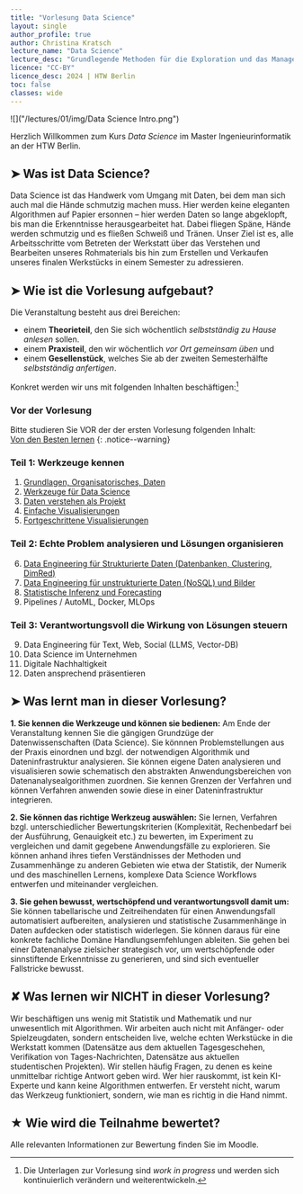 ```yaml
---
title: "Vorlesung Data Science"
layout: single
author_profile: true
author: Christina Kratsch
lecture_name: "Data Science"
lecture_desc: "Grundlegende Methoden für die Exploration und das Management von Daten."
licence: "CC-BY"
licence_desc: 2024 | HTW Berlin 
toc: false
classes: wide
---
```


![]("/lectures/01/img/Data Science Intro.png")

Herzlich Willkommen zum Kurs <em>Data Science</em> im Master Ingenieurinformatik an der HTW Berlin.

## ➤ Was ist Data Science?

Data Science ist das Handwerk vom Umgang mit Daten, bei dem man sich auch mal die Hände schmutzig machen muss. Hier werden keine eleganten Algorithmen auf Papier ersonnen – hier werden Daten so lange abgeklopft, bis man die Erkenntnisse herausgearbeitet hat. Dabei fliegen Späne, Hände werden schmutzig und es fließen Schweiß und Tränen. Unser Ziel ist es, alle Arbeitsschritte vom Betreten der Werkstatt über das Verstehen und Bearbeiten unseres Rohmaterials bis hin zum Erstellen und Verkaufen unseres finalen Werkstücks in einem Semester zu adressieren. 

## ➤ Wie ist die Vorlesung aufgebaut?

Die Veranstaltung besteht aus drei Bereichen:

* einem **Theorieteil**, den Sie sich wöchentlich *selbstständig zu Hause anlesen* sollen.
* einem **Praxisteil**, den wir  wöchentlich *vor Ort gemeinsam üben* und
* einem **Gesellenstück**, welches Sie ab der zweiten Semesterhälfte *selbstständig anfertigen*.

Konkret werden wir uns mit folgenden Inhalten beschäftigen:[^1]

[^1]: Die Unterlagen zur Vorlesung sind *work in progress* und werden sich kontinuierlich verändern und weiterentwickeln.

### Vor der Vorlesung

Bitte studieren Sie VOR der der ersten Vorlesung folgenden Inhalt: <br>
[Von den Besten lernen](/modules/ex-bahn-ds/bahn.md)
{: .notice--warning}


### Teil 1: Werkzeuge kennen

1. [Grundlagen, Organisatorisches, Daten](lectures/01/01.md)
2. [Werkzeuge für Data Science](lectures/02/02.md)
3. [Daten  verstehen als Projekt](lectures/03/03.md)
4. [Einfache Visualisierungen](lectures/04/04.md)
5. [Fortgeschrittene Visualisierungen](lectures/05/05.md)

### Teil 2: Echte Problem analysieren und Lösungen organisieren

6. [Data Engineering für Strukturierte Daten (Datenbanken, Clustering, DimRed)](lectures/06/06.md)
7. [Data Engineering für unstrukturierte Daten (NoSQL) und Bilder](lectures/07/07.md)
8. [Statistische Inferenz und Forecasting](lectures/08/08.md)
9. Pipelines / AutoML, Docker, MLOps		

### Teil 3: Verantwortungsvoll die Wirkung von Lösungen steuern
09.	Data Engineering für Text, Web, Social (LLMS, Vector-DB)	
10. Data Science im Unternehmen		
11.	Digitale Nachhaltigkeit	
12. Daten ansprechend präsentieren



## ➤ Was lernt man in dieser Vorlesung?

**1. Sie kennen die Werkzeuge und können sie bedienen:** Am Ende der Veranstaltung kennen Sie die gängigen Grundzüge der Datenwissenschaften (Data Science). Sie könnnen Problemstellungen aus der Praxis einordnen und bzgl. der notwendigen Algorithmik und Dateninfrastruktur analysieren. Sie können eigene Daten analysieren und visualisieren sowie schematisch den abstrakten Anwendungsbereichen von Datenanalysealgorithmen zuordnen. Sie kennen Grenzen der Verfahren und können Verfahren anwenden sowie diese in einer Dateninfrastruktur integrieren.

**2. Sie können das richtige Werkzeug auswählen:** Sie lernen,  Verfahren bzgl. unterschiedlicher Bewertungskriterien (Komplexität, Rechenbedarf bei der Ausführung, Genauigkeit etc.) zu bewerten, im Experiment zu vergleichen und damit gegebene Anwendungsfälle zu explorieren. Sie können anhand ihres tiefen Verständnisses der Methoden und Zusammenhänge zu anderen Gebieten wie etwa der Statistik, der Numerik und des maschinellen Lernens, komplexe Data Science 
Workflows entwerfen und miteinander vergleichen. 

**3. Sie gehen bewusst, wertschöpfend und verantwortungsvoll damit um:** Sie können tabellarische und Zeitreihendaten für einen Anwendungsfall automatisiert aufbereiten, analysieren und statistische Zusammenhänge in Daten aufdecken oder statistisch widerlegen. Sie können daraus für eine konkrete fachliche Domäne Handlungsemfehlungen ableiten. Sie gehen bei einer Datenanalyse zielsicher strategisch vor, um wertschöpfende oder sinnstiftende Erkenntnisse zu generieren, und sind sich eventueller Fallstricke bewusst.

## ✘ Was lernen wir NICHT in dieser Vorlesung?

Wir beschäftigen uns wenig mit Statistik und Mathematik und nur unwesentlich mit Algorithmen. Wir arbeiten auch nicht mit Anfänger- oder Spielzeugdaten, sondern entscheiden live, welche echten Werkstücke in die Werkstatt kommen (Datensätze aus dem aktuellen Tagesgeschehen, Verifikation von Tages-Nachrichten, Datensätze aus aktuellen studentischen Projekten). Wir stellen häufig Fragen, zu denen es keine unmittelbar richtige Antwort geben wird. Wer hier rauskommt, ist kein KI-Experte und kann keine Algorithmen entwerfen. Er versteht nicht, warum das Werkzeug funktioniert, sondern, wie man es richtig in die Hand nimmt.


## ★ Wie wird die Teilnahme bewertet?

Alle relevanten Informationen zur Bewertung finden Sie im Moodle.